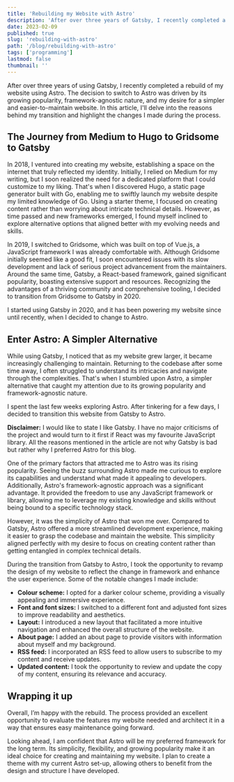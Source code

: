 ```yaml
---
title: 'Rebuilding my Website with Astro'
description: 'After over three years of Gatsby, I recently completed a rebuild of this site with Astro.'
date: 2023-02-09
published: true
slug: 'rebuilding-with-astro'
path: '/blog/rebuilding-with-astro'
tags: ['programming']
lastmod: false
thumbnail: ''
---
```


After over three years of using Gatsby, I recently completed a rebuild of my website using Astro. The decision to switch to Astro was driven by its growing popularity, framework-agnostic nature, and my desire for a simpler and easier-to-maintain website. In this article, I'll delve into the reasons behind my transition and highlight the changes I made during the process.

## The Journey from Medium to Hugo to Gridsome to Gatsby

In 2018, I ventured into creating my website, establishing a space on the internet that truly reflected my identity. Initially, I relied on Medium for my writing, but I soon realized the need for a dedicated platform that I could customize to my liking. That's when I discovered Hugo, a static page generator built with Go, enabling me to swiftly launch my website despite my limited knowledge of Go. Using a starter theme, I focused on creating content rather than worrying about intricate technical details. However, as time passed and new frameworks emerged, I found myself inclined to explore alternative options that aligned better with my evolving needs and skills.

In 2019, I switched to Gridsome, which was built on top of Vue.js, a JavaScript framework I was already comfortable with. Although Gridsome initially seemed like a good fit, I soon encountered issues with its slow development and lack of serious project advancement from the maintainers. Around the same time, Gatsby, a React-based framework, gained significant popularity, boasting extensive support and resources. Recognizing the advantages of a thriving community and comprehensive tooling, I decided to transition from Gridsome to Gatsby in 2020.

I started using Gatsby in 2020, and it has been powering my website since until recently, when I decided to change to Astro.

## Enter Astro: A Simpler Alternative

While using Gatsby, I noticed that as my website grew larger, it became increasingly challenging to maintain. Returning to the codebase after some time away, I often struggled to understand its intricacies and navigate through the complexities. That's when I stumbled upon Astro, a simpler alternative that caught my attention due to its growing popularity and framework-agnostic nature.

I spent the last few weeks exploring Astro. After tinkering for a few days, I decided to transition this website from Gatsby to Astro.

**Disclaimer:** I would like to state I like Gatsby. I have no major criticisms of the project and would turn to it first if React was my favourite JavaScript library. All the reasons mentioned in the article are not why Gatsby is bad but rather why I preferred Astro for this blog.

One of the primary factors that attracted me to Astro was its rising popularity. Seeing the buzz surrounding Astro made me curious to explore its capabilities and understand what made it appealing to developers. Additionally, Astro's framework-agnostic approach was a significant advantage. It provided the freedom to use any JavaScript framework or library, allowing me to leverage my existing knowledge and skills without being bound to a specific technology stack.

However, it was the simplicity of Astro that won me over. Compared to Gatsby, Astro offered a more streamlined development experience, making it easier to grasp the codebase and maintain the website. This simplicity aligned perfectly with my desire to focus on creating content rather than getting entangled in complex technical details.

During the transition from Gatsby to Astro, I took the opportunity to revamp the design of my website to reflect the change in framework and enhance the user experience. Some of the notable changes I made include:

- **Colour scheme:** I opted for a darker colour scheme, providing a visually appealing and immersive experience.
- **Font and font sizes:** I switched to a different font and adjusted font sizes to improve readability and aesthetics.
- **Layout:** I introduced a new layout that facilitated a more intuitive navigation and enhanced the overall structure of the website.
- **About page:** I added an about page to provide visitors with information about myself and my background.
- **RSS feed:** I incorporated an RSS feed to allow users to subscribe to my content and receive updates.
- **Updated content:** I took the opportunity to review and update the copy of my content, ensuring its relevance and accuracy.

## Wrapping it up

Overall, I’m happy with the rebuild. The process provided an excellent opportunity to evaluate the features my website needed and architect it in a way that ensures easy maintenance going forward.

Looking ahead, I am confident that Astro will be my preferred framework for the long term. Its simplicity, flexibility, and growing popularity make it an ideal choice for creating and maintaining my website. I plan to create a theme with my current Astro set-up, allowing others to benefit from the design and structure I have developed.
